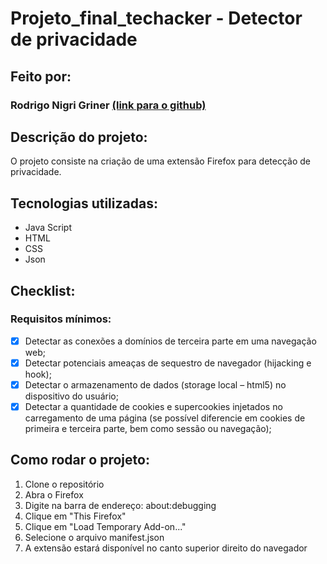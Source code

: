 # Projeto_final_techacker - Detector de privacidade

## Feito por:
### Rodrigo Nigri Griner [(link para o github)](https://github.com/rodrigonigri)

## Descrição do projeto:
O projeto consiste na criação de uma extensão Firefox para detecção de privacidade.

## Tecnologias utilizadas:
- Java Script
- HTML
- CSS
- Json

## Checklist:
### Requisitos mínimos:
- [x] Detectar as conexões a domínios de terceira parte em uma navegação web;
- [x] Detectar potenciais ameaças de sequestro de navegador (hijacking e hook);
- [x] Detectar o armazenamento de dados (storage local – html5) no dispositivo do usuário;
- [x] Detectar a quantidade de cookies e supercookies injetados no carregamento de uma página (se possível diferencie em cookies de primeira e terceira parte, bem como sessão ou navegação);

## Como rodar o projeto:
1. Clone o repositório
2. Abra o Firefox
3. Digite na barra de endereço: about:debugging
4. Clique em "This Firefox"
5. Clique em "Load Temporary Add-on..."
6. Selecione o arquivo manifest.json
7. A extensão estará disponível no canto superior direito do navegador
